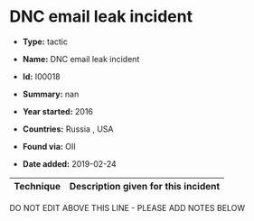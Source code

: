 # DNC email leak incident

* **Type:** tactic

* **Name:** DNC email leak incident

* **Id:** I00018

* **Summary:** nan

* **Year started:** 2016

* **Countries:** Russia , USA

* **Found via:** OII

* **Date added:** 2019-02-24
 

| Technique | Description given for this incident |
| --------- | ------------------------- |

DO NOT EDIT ABOVE THIS LINE - PLEASE ADD NOTES BELOW